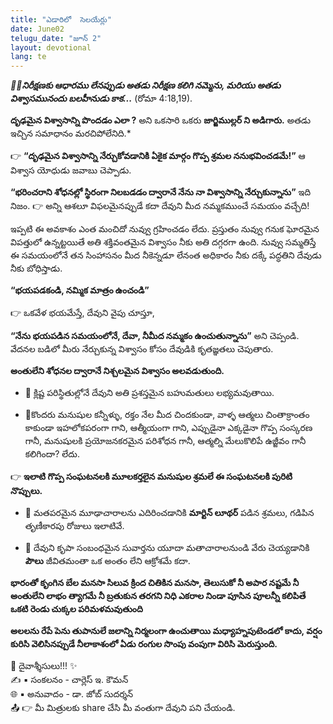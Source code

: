 ```yaml
---
title: "ఎడారిలో  సెలయేర్లు"
date: June02
telugu_date: "జూన్ 2"
layout: devotional
lang: te
---
```

***📖📖నిరీక్షణకు ఆధారము లేనప్పుడు అతడు నిరీక్షణ కలిగి నమ్మెను, మరియు అతడు విశ్వాసమునందు బలహీనుడు కాక...***
 (రోమా 4:18,19). 

**దృఢమైన విశ్వాసాన్ని పొందడం ఎలా ?** అని ఒకసారి ఒకరు **జార్జిముల్లర్ ని అడిగారు.** అతడు ఇచ్చిన సమాధానం మరచిపోలేనిది.*

👉 **“దృఢమైన విశ్వాసాన్ని నేర్చుకోవడానికి ఏకైక మార్గం గొప్ప శ్రమల ననుభవించడమే!”** ఆ విశ్వాస యోధుడు జవాబు చెప్పాడు. 

**“భరించరాని శోధనల్లో స్థిరంగా నిలబడడం ద్వారానే నేను నా విశ్వాసాన్ని నేర్చుకున్నాను”** ఇది నిజం.
👉 అన్ని ఆశలూ విఫలమైనప్పుడే కదా దేవుని మీద నమ్మకముంచే సమయం వచ్చేది!

ఇప్పటి ఈ అవకాశం ఎంత మంచిదో నువ్వు గ్రహించడం లేదు. ప్రస్తుతం నువ్వు గనుక ఘోరమైన విపత్తులో ఉన్నట్టయితే అతి శక్తివంతమైన విశ్వాసం నీకు అతి దగ్గరగా ఉంది. నువ్వు సమ్మతిస్తే ఈ సమయంలోనే తన సింహాసనం మీద నీకెన్నడూ లేనంత అధికారం నీకు దక్కే పద్ధతిని దేవుడు నీకు బోధిస్తాడు.

**“భయపడకండి, నమ్మిక మాత్రం ఉంచండి”**

👉 ఒకవేళ భయమేస్తే, దేవుని వైపు చూస్తూ, 

**“నేను భయపడిన సమయంలోనే, దేవా, నీమీద నమ్మకం ఉంచుతున్నాను”** అని చెప్పండి. వేదనల బడిలో మీరు నేర్చుకున్న విశ్వాసం కోసం దేవుడికి కృతజ్ఞతలు చెపుతారు.

**అంతులేని శోధనల ద్వారానే నిశ్చలమైన విశ్వాసం అలవడుతుంది.**

- 🔹 క్లిష్ట పరిస్థితుల్లోనే దేవుని అతి ప్రశస్తమైన బహుమతులు లభ్యమవుతాయి.

- 🔹కొందరు మనుషుల కన్నీళ్ళు, రక్తం నేల మీద చిందకుండా, వాళ్ళ ఆత్మలు చింతాక్రాంతం కాకుండా ఇహలోకపరంగా గాని, ఆత్మీయంగా గాని, ఎప్పుడైనా ఎక్కడైనా గొప్ప సంస్కరణ గానీ, మనుషులకి ప్రయోజనకరమైన పరిశోధన గానీ, ఆత్మల్ని మేలుకొలిపే ఉజ్జీవం గానీ కలిగిందా? లేదు.

👉 **ఇలాటి గొప్ప సంఘటనలకి మూలకర్తలైన మనుషుల శ్రమలే ఈ సంఘటనలకి పురిటి నొప్పులు.**

- 🔹 మతపరమైన మూఢాచారాలను ఎదిరించడానికి **మార్టిన్ లూథర్** పడిన శ్రమలు, గడిపిన తృణీకారపు రోజులు ఇలాటివే.

- 🔹 దేవుని కృపా సంబంధమైన సువార్తను యూదా మతాచారాలనుండి వేరు చెయ్యడానికి **పౌలు** జీవితమంతా ఒక అంతం లేని ఆక్రోశమే కదా.

**భారంతో కృంగిన బేల మనసా సిలువ క్రింద చితికిన మనసా, తెలుసుకో నీ అపార నష్టమే నీ అంతులేని లాభం త్యాగమే నీ బ్రతుకున తరగని నిధి ఎకరాల నిండా పూసిన పూలన్నీ కలిపితే ఒకటి రెండు చుక్కల పరిమళమవుతుంది**

**అలలను రేపే పెను తుపానులే జలాన్ని నిర్మలంగా ఉంచుతాయి మధ్యాహ్నపుటెండలో కాదు, వర్షం కురిసి వెలిసినప్పుడే నీలాకాశంలో ఏడు రంగుల సొంపు వంపుగా విరిసి మెరుస్తుంది.**


<div class="blessing">🙏 <span class="bless-text">దైవాశ్శీసులు!!!</span> ✨</div>

<div class="credit">✍️ <span class="credit-text">▪ సంకలనం - చార్లెస్ ఇ. కౌమన్</span></div>
<div class="credit">🌐 <span class="credit-text">▪ అనువాదం - డా. జోబ్ సుదర్శన్</span></div>


<div class="share">📤 👉 <span class="share-text">మీ మిత్రులకు share చేసి మీ వంతుగా దేవుని పని చేయండి.</span></div>

